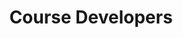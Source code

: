 ---
title: Course Developers
nav_order: 3
parent: Who We Are
grand_parent: Home
is_anchor_child: true
anchor_url: course-staff-and-developers
---